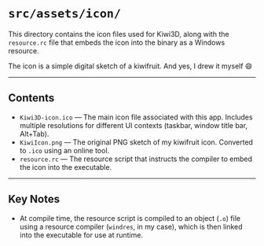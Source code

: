 # `src/assets/icon/`

This directory contains the icon files used for Kiwi3D, along with the `resource.rc` file that embeds the icon into the binary as a Windows resource.

The icon is a simple digital sketch of a kiwifruit. And yes, I drew it myself 😄

---

## Contents

- `Kiwi3D-icon.ico` — The main icon file associated with this app. Includes multiple resolutions for different UI contexts (taskbar, window title bar, Alt+Tab).
- `KiwiIcon.png` — The original PNG sketch of my kiwifruit icon. Converted to `.ico` using an online tool.
- `resource.rc` — The resource script that instructs the compiler to embed the icon into the executable.

---

## Key Notes

- At compile time, the resource script is compiled to an object (`.o`) file using a resource compiler (`windres`, in my case), which is then linked into the executable for use at runtime.
